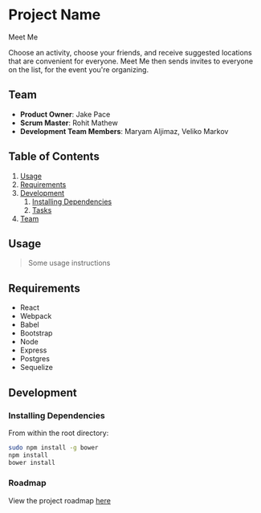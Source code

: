 # Project Name
Meet Me

Choose an activity, choose your friends, and receive suggested locations that 
are convenient for everyone. Meet Me then sends invites to everyone on the list, 
for the event you're organizing.

## Team

  - __Product Owner__: Jake Pace
  - __Scrum Master__: Rohit Mathew
  - __Development Team Members__: Maryam Aljimaz, Veliko Markov

## Table of Contents

1. [Usage](#Usage)
1. [Requirements](#requirements)
1. [Development](#development)
    1. [Installing Dependencies](#installing-dependencies)
    1. [Tasks](#tasks)
1. [Team](#team)

## Usage

> Some usage instructions

## Requirements

- React
- Webpack
- Babel
- Bootstrap
- Node
- Express
- Postgres
- Sequelize

## Development

### Installing Dependencies

From within the root directory:

```sh
sudo npm install -g bower
npm install
bower install
```

### Roadmap

View the project roadmap [here](https://github.com/ThunderingBalloons/thunderingBalloons/issues)
